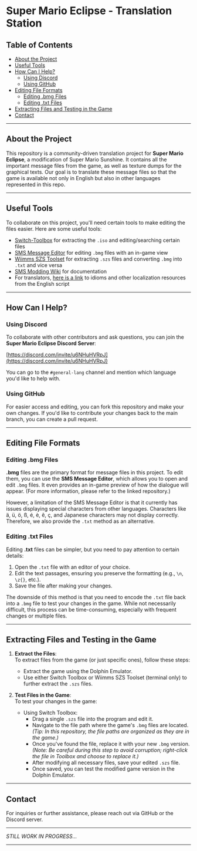 # **Super Mario Eclipse - Translation Station**

## **Table of Contents**
- [About the Project](#about-the-project)
- [Useful Tools](#useful-tools)
- [How Can I Help?](#how-can-i-help)
  - [Using Discord](#using-discord)
  - [Using GitHub](#using-github)
- [Editing File Formats](#editing-file-formats)
  - [Editing .bmg Files](#editing-bmg-files)
  - [Editing .txt Files](#editing-txt-files)
- [Extracting Files and Testing in the Game](#extracting-files-and-testing-in-the-game)
- [Contact](#contact)

---

## **About the Project**
This repository is a community-driven translation project for **Super Mario Eclipse**, a modification of Super Mario Sunshine. It contains all the important message files from the game, as well as texture dumps for the graphical texts. Our goal is to translate these message files so that the game is available not only in English but also in other languages represented in this repo.

---

## **Useful Tools**

To collaborate on this project, you'll need certain tools to make editing the files easier. Here are some useful tools:

- [Switch-Toolbox](https://github.com/KillzXGaming/Switch-Toolbox) for extracting the `.iso` and editing/searching certain files
- [SMS Message Editor](https://github.com/JoshuaMKW/SMS-Message-Editor) for editing `.bmg` files with an in-game view
- [Wiimms SZS Toolset](https://szs.wiimm.de/) for extracting `.szs` files and converting `.bmg` into `.txt` and vice versa
- [SMS Modding Wiki](https://smswiki.shoutwiki.com/wiki/Docs) for documentation
- For translators, [here is a link](https://docs.google.com/spreadsheets/d/16SODPmaqB_A6rrQJlQv6CGCsJy6uu63B0eXsxvo3BuU/edit?usp=sharing) to idioms and other localization resources from the English script

---

## **How Can I Help?**

### **Using Discord**
To collaborate with other contributors and ask questions, you can join the **Super Mario Eclipse Discord Server**:

[https://discord.com/invite/u6NHuHVRpJ](https://discord.com/invite/u6NHuHVRpJ)

You can go to the `#general-lang` channel and mention which language you'd like to help with.

### **Using GitHub**
For easier access and editing, you can fork this repository and make your own changes. If you'd like to contribute your changes back to the main branch, you can create a pull request.

---

## **Editing File Formats**

### **Editing .bmg Files**
**.bmg** files are the primary format for message files in this project. To edit them, you can use the **SMS Message Editor**, which allows you to open and edit `.bmg` files. It even provides an in-game preview of how the dialogue will appear. (For more information, please refer to the linked repository.)

However, a limitation of the SMS Message Editor is that it currently has issues displaying special characters from other languages. Characters like ä, ü, ö, ß, é, è, ê, ç, and Japanese characters may not display correctly. Therefore, we also provide the `.txt` method as an alternative.

### **Editing .txt Files**
Editing **.txt** files can be simpler, but you need to pay attention to certain details:

1. Open the `.txt` file with an editor of your choice.
2. Edit the text passages, ensuring you preserve the formatting (e.g., `\n`, `\z{}`, etc.).
3. Save the file after making your changes.

The downside of this method is that you need to encode the `.txt` file back into a `.bmg` file to test your changes in the game. While not necessarily difficult, this process can be time-consuming, especially with frequent changes or multiple files.

---

## **Extracting Files and Testing in the Game**

1. **Extract the Files**:  
   To extract files from the game (or just specific ones), follow these steps:
   - Extract the game using the Dolphin Emulator.
   - Use either Switch Toolbox or Wiimms SZS Toolset (terminal only) to further extract the `.szs` files.

2. **Test Files in the Game**:  
   To test your changes in the game:
   - Using Switch Toolbox:
     - Drag a single `.szs` file into the program and edit it.
     - Navigate to the file path where the game's `.bmg` files are located.
       *(Tip: In this repository, the file paths are organized as they are in the game.)*
     - Once you've found the file, replace it with your new `.bmg` version.
       *(Note: Be careful during this step to avoid corruption; right-click the file in Toolbox and choose to replace it.)*
     - After modifying all necessary files, save your edited `.szs` file.
     - Once saved, you can test the modified game version in the Dolphin Emulator.

---

## **Contact**

For inquiries or further assistance, please reach out via GitHub or the Discord server.

---

*STILL WORK IN PROGRESS...*

---
